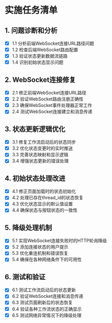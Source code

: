 # 实施任务清单

## 1. 问题诊断和分析
- [x] 1.1 分析前端WebSocket连接URL路径问题
- [x] 1.2 检查后端WebSocket路由配置
- [x] 1.3 验证状态更新数据流链路
- [x] 1.4 识别初始状态显示问题

## 2. WebSocket连接修复
- [x] 2.1 修正前端WebSocket连接URL路径
- [x] 2.2 验证WebSocket路由注册正确性
- [x] 2.3 确保WebSocket事件处理器正常工作
- [x] 2.4 测试WebSocket连接建立和消息传递

## 3. 状态更新逻辑优化
- [x] 3.1 修复工作流启动后的状态同步
- [x] 3.2 优化状态变更时的实时推送
- [x] 3.3 完善状态映射和显示逻辑
- [x] 3.4 增强状态更新的错误处理

## 4. 初始状态处理改进
- [x] 4.1 修正页面加载时的状态初始化
- [x] 4.2 处理已存在thread_id的状态恢复
- [x] 4.3 优化状态显示的默认值设置
- [x] 4.4 确保状态与按钮状态的一致性

## 5. 降级处理机制
- [x] 5.1 实现WebSocket连接失败时的HTTP轮询降级
- [x] 5.2 添加连接状态的用户提示
- [x] 5.3 优化重连机制和错误恢复
- [x] 5.4 确保在各种网络条件下的可用性

## 6. 测试和验证
- [x] 6.1 测试工作流启动后的状态更新
- [x] 6.2 验证WebSocket连接和消息传递
- [x] 6.3 测试页面刷新后的状态恢复
- [x] 6.4 验证各种工作流状态的正确显示
- [x] 6.5 测试网络异常情况下的降级处理